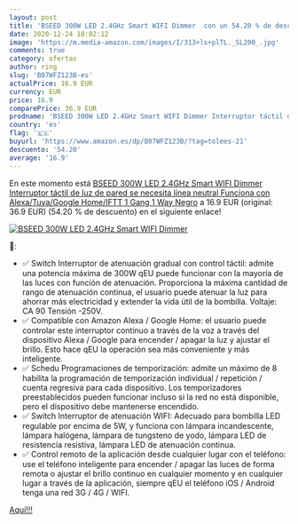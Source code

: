 ```yaml
---
layout: post
title: 'BSEED 300W LED 2.4GHz Smart WIFI Dimmer  con un 54.20 % de descuento'
date: 2020-12-24 18:02:12
image: 'https://m.media-amazon.com/images/I/313+ls+plTL._SL200_.jpg'
comments: true
category: ofertas
author: ring
slug: 'B07WFZ123B-es'
actualPrice: 16.9 EUR
currency: EUR
price: 16.9
comparePrice: 36.9 EUR
prodname: 'BSEED 300W LED 2.4GHz Smart WIFI Dimmer Interruptor táctil de luz de pared  se necesita línea neutral  Funciona con Alexa/Tuya/Google Home/IFTT 1 Gang 1 Way Negro'
country: 'es'
flag: '🇪🇸'
buyurl: 'https://www.amazon.es/dp/B07WFZ123B/?tag=tolees-21'
descuento: '54.20'
average: '16.9'
---
```


En este momento está [BSEED 300W LED 2.4GHz Smart WIFI Dimmer Interruptor táctil de luz de pared  se necesita línea neutral  Funciona con Alexa/Tuya/Google Home/IFTT 1 Gang 1 Way Negro](https://www.amazon.es/dp/B07WFZ123B/?tag=tolees-21) a 16.9 EUR (original: 36.9 EUR) (54.20 %  de descuento) en el siguiente enlace!

[![BSEED 300W LED 2.4GHz Smart WIFI Dimmer ](https://m.media-amazon.com/images/I/313+ls+plTL._SL200_.jpg)](https://www.amazon.es/dp/B07WFZ123B/?tag=tolees-21)

🔎:

- ✅ Switch Interruptor de atenuación gradual con control táctil: admite una potencia máxima de 300W qEU puede funcionar con la mayoría de las luces con función de atenuación. Proporciona la máxima cantidad de rango de atenuación continua, el usuario puede atenuar la luz para ahorrar más electricidad y extender la vida útil de la bombilla. Voltaje: CA 90 Tensión -250V.
- ✅ Compatible con Amazon Alexa / Google Home: el usuario puede controlar este interruptor continuo a través de la voz a través del dispositivo Alexa / Google para encender / apagar la luz y ajustar el brillo. Esto hace qEU la operación sea más conveniente y más inteligente.
- ✅ Schedu Programaciones de temporización: admite un máximo de 8 habilita la programación de temporización individual / repetición / cuenta regresiva para cada dispositivo. Los temporizadores preestablecidos pueden funcionar incluso si la red no está disponible, pero el dispositivo debe mantenerse encendido.
- ✅ Switch Interruptor de atenuación WIFI: Adecuado para bombilla LED regulable por encima de 5W, y funciona con lámpara incandescente, lámpara halógena, lámpara de tungsteno de yodo, lámpara LED de resistencia resistiva, lámpara LED de atenuación continua.
- ✅ Control remoto de la aplicación desde cualquier lugar con el teléfono: use el teléfono inteligente para encender / apagar las luces de forma remota o ajustar el brillo continuo en cualquier momento y en cualquier lugar a través de la aplicación, siempre qEU el teléfono iOS / Android tenga una red 3G / 4G / WIFI.

[Aquí!!!](https://www.amazon.es/dp/B07WFZ123B/?tag=tolees-21)
